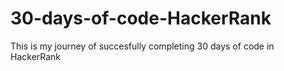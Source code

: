 # 30-days-of-code-HackerRank
This is my journey of succesfully completing 30 days of code in HackerRank
